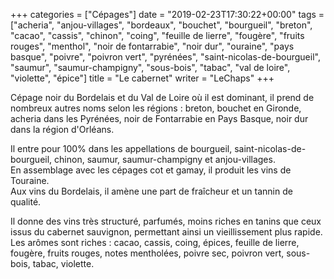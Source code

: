 +++
categories = ["Cépages"]
date = "2019-02-23T17:30:22+00:00"
tags = ["acheria", "anjou-villages", "bordeaux", "bouchet", "bourgueil", "breton", "cacao", "cassis", "chinon", "coing", "feuille de lierre", "fougère", "fruits rouges", "menthol", "noir de fontarrabie", "noir dur", "ouraine", "pays basque", "poivre", "poivron vert", "pyrénées", "saint-nicolas-de-bourgueil", "saumur", "saumur-champigny", "sous-bois", "tabac", "val de loire", "violette", "épice"] 
title = "Le cabernet"
writer = "LeChaps"
+++

Cépage noir du Bordelais et du Val de Loire où il est dominant, il prend de nombreux autres noms selon les régions : breton, bouchet en Gironde, acheria dans les Pyrénées, noir de Fontarrabie en Pays Basque, noir dur dans la région d'Orléans.  

Il entre pour 100% dans les appellations de bourgueil, saint-nicolas-de-bourgueil, chinon, saumur, saumur-champigny et anjou-villages.  
En assemblage avec les cépages cot et gamay, il produit les vins de Touraine.  
Aux vins du Bordelais, il amène une part de fraîcheur et un tannin de qualité.  

Il donne des vins très structuré, parfumés, moins riches en tanins que ceux issus du cabernet sauvignon, permettant ainsi un vieillissement plus rapide.  
Les arômes sont riches : cacao, cassis, coing, épices, feuille de lierre, fougère, fruits rouges, notes mentholées, poivre sec, poivron vert, sous-bois, tabac, violette.
